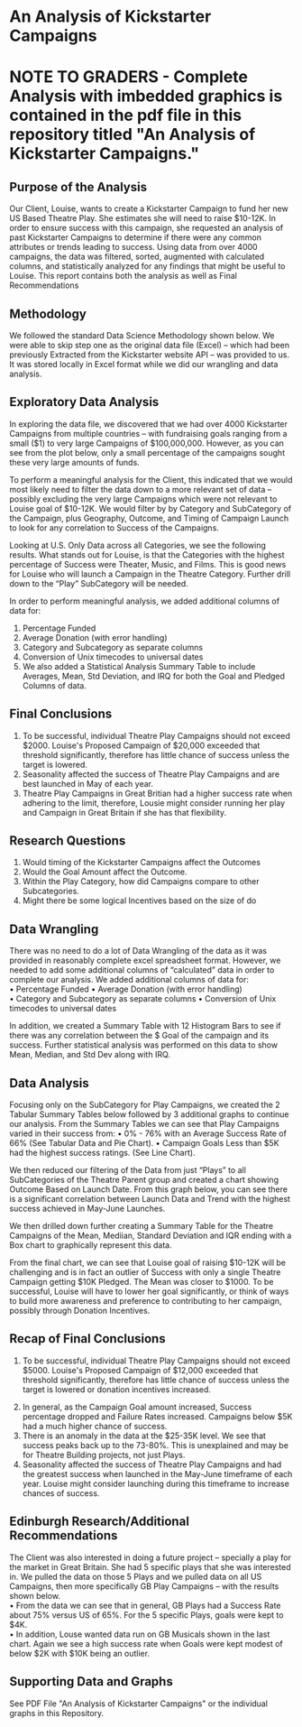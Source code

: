 # An Analysis of Kickstarter Campaigns

# NOTE TO GRADERS - Complete Analysis with imbedded graphics is contained in the pdf file in this repository titled "An Analysis of Kickstarter Campaigns." 

## Purpose of the Analysis
Our Client, Louise, wants to create a Kickstarter Campaign to fund her new US Based Theatre Play. She estimates she will need to raise $10-12K.  In order to ensure success with this campaign, she requested an analysis of past Kickstarter Campaigns to determine if there were any common attributes or trends leading to success. Using data from over 4000 campaigns, the data was filtered, sorted, augmented with calculated columns, and statistically analyzed for any findings that might be useful to Louise. This report contains both the analysis as well as Final Recommendations

## Methodology
We followed the standard Data Science Methodology shown below. We were able to skip step one as the original data file (Excel) – which had been previously Extracted from the Kickstarter website API – was provided to us. It was stored locally in Excel format while we did our wrangling and data analysis.

## Exploratory Data Analysis
In exploring the data file, we discovered that we had over 4000 Kickstarter Campaigns from multiple countries – with fundraising goals ranging from a small ($1) to very large Campaigns of $100,000,000. However, as you can see from the plot below, only a small percentage of the campaigns sought these very large amounts of funds. 

To perform a meaningful analysis for the Client, this indicated that we would most likely need to filter the data down to a more relevant set of data – possibly excluding the very large Campaigns which were not relevant to Louise goal of $10-12K. We would filter by  by Category and SubCategory of the Campaign, plus Geography, Outcome, and Timing of Campaign Launch to look for any correlation to Success of the Campaigns.

Looking at U.S. Only Data across all Categories, we see the following results. What stands out for Louise, is that the Categories with the highest percentage of Success were Theater, Music, and Films.  This is good news for Louise who will launch a Campaign in the Theatre Category. Further drill down to the “Play” SubCategory will be needed.   

In order to perform meaningful analysis, we added additional columns of data for:  
1) Percentage Funded
2) Average Donation (with error handling)
3) Category and Subcategory as separate columns
4) Conversion of Unix timecodes to universal dates
5) We also added a Statistical Analysis Summary Table to include Averages, Mean, Std Deviation, and IRQ for both the Goal and Pledged Columns of data.  
 
## Final Conclusions
1. To be successful, individual Theatre Play Campaigns should not exceed $2000. Louise's Proposed Campaign of $20,000 exceeded that threshold significantly, therefore has little chance of success unless the target is lowered. 
2. Seasonality affected the success of Theatre Play Campaigns and are best launched in May of each year. 
3. Theatre Play Campaigns in Great Britian had a higher success rate when adhering to the limit, therefore, Lousie might consider running her play and Campaign in Great Britain if she has that flexibility. 

## Research Questions
1) Would timing of the Kickstarter Campaigns affect the Outcomes 
2) Would the Goal Amount affect the Outcome.   
3) Within the Play Category, how did Campaigns compare to other Subcategories.  
4) Might there be some logical Incentives based on the size of do

## Data Wrangling
There was no need to do a lot of Data Wrangling of the data as it was provided in reasonably complete excel spreadsheet format. However, we needed to add some additional columns of “calculated” data in order to complete our analysis. We added additional columns of data for:  
• Percentage Funded 
• Average Donation (with error handling)  
• Category and Subcategory as separate columns 
• Conversion of Unix timecodes to universal dates 

In addition, we created a Summary Table with 12 Histogram Bars to see if there was any correlation between the $ Goal of the campaign and its success. Further statistical analysis was performed on this data to show Mean, Median, and Std Dev along with IRQ.

## Data Analysis 
Focusing only on the SubCategory for Play Campaigns, we created the 2 Tabular Summary Tables below followed by 3 additional graphs to continue our analysis.  From the Summary Tables we can see that Play Campaigns varied in their success from: 
• 0% - 76% with an Average Success Rate of 66% (See Tabular Data and Pie Chart). 
• Campaign Goals Less than $5K had the highest success ratings. (See Line Chart).  

We then reduced our filtering of the Data from just “Plays” to all SubCategories of the Theatre Parent group and created a chart showing Outcome Based on Launch Date. From this graph below, you can see there is a significant correlation between Launch Data and Trend with the highest success achieved in May-June Launches. 

We then drilled down further creating a Summary Table for the Theatre Campaigns of the Mean, Mediian, Standard Deviation and IQR ending with a Box chart to graphically represent this data. 

From the final chart, we can see that Louise goal of raising $10-12K will be challenging and is in fact an outlier of Success with only a single Theatre Campaign getting $10K Pledged. The Mean was closer to $1000. To be successful, Louise will have to lower her goal significantly, or think of ways to build more awareness and preference to contributing to her campaign, possibly through Donation Incentives.  
 
## Recap of Final Conclusions
1) To be successful, individual Theatre Play Campaigns should not exceed $5000. Louise's Proposed Campaign of $12,000 exceeded that threshold significantly, therefore has little chance of success unless the target is lowered or donation incentives increased. 
2. In general, as the Campaign Goal amount increased, Success percentage dropped and Failure Rates increased. Campaigns below $5K had a much higher chance of success.  
3. There is an anomaly in the data at the $25-35K level. We see that success peaks back up to the 73-80%. This is unexplained and may be for Theatre Building projects, not just Plays.  
4. Seasonality affected the success of Theatre Play Campaigns and had the greatest success when launched in the May-June timeframe of each year. Louise might consider launching during this timeframe to increase chances of success.  
 
 ## Edinburgh Research/Additional Recommendations 
 The Client was also interested in doing a future project – specially a play for the market in Great Britain. She had 5 specific plays that she was interested in. We pulled the data on those 5 Plays and we pulled data on all US Campaigns, then more specifically GB Play Campaigns –  with the results shown below.   
• From the data we can see that in general, GB Plays had a Success Rate about 75% versus US of 65%. For the 5 specific Plays, goals were kept to $4K.  
• In addition, Louse wanted data run on GB Musicals shown in the last chart. Again we see a high success rate when Goals were kept modest of below $2K with $10K being an outlier.   
 
## Supporting Data and Graphs
See PDF File  "An Analysis of Kickstarter Campaigns" or the individual graphs in this Repository. 
